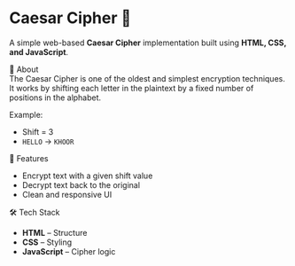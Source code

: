 # Caesar Cipher 🔐  

A simple web-based **Caesar Cipher** implementation built using **HTML, CSS, and JavaScript**.  

📌 About  
The Caesar Cipher is one of the oldest and simplest encryption techniques.  
It works by shifting each letter in the plaintext by a fixed number of positions in the alphabet.  

Example:  
- Shift = 3  
- `HELLO` → `KHOOR`  

 🚀 Features  
- Encrypt text with a given shift value  
- Decrypt text back to the original  
- Clean and responsive UI  

 🛠️ Tech Stack  
- **HTML** – Structure  
- **CSS** – Styling  
- **JavaScript** – Cipher logic  


